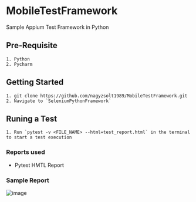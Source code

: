 # MobileTestFramework
Sample Appium Test Framework in Python

## Pre-Requisite
```
1. Python
2. Pycharm
```

## Getting Started
```
1. git clone https://github.com/nagyzsolt1989/MobileTestFramework.git
2. Navigate to `SeleniumPythonFramework`
```

## Runing a Test
```
1. Run `pytest -v <FILE_NAME> --html=test_report.html` in the terminal to start a test execution
```

### Reports used
- Pytest HMTL Report

### Sample Report
![image](https://user-images.githubusercontent.com/65847528/107118568-c9d5ef00-68a7-11eb-9878-2c3cc2bc3ad5.png)
